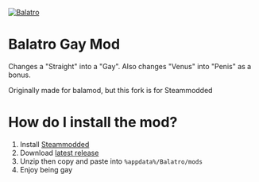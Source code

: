 [![Balatro](https://www.playbalatro.com/assets/logo2-C9SU2BrI.png)](https://www.playbalatro.com/)

# Balatro Gay Mod

Changes a "Straight" into a "Gay". Also changes "Venus" into "Penis" as a bonus.

Originally made for balamod, but this fork is for Steammodded

# How do I install the mod?

1. Install [Steammodded](https://github.com/Steamopollys/Steamodded)
2. Download [latest release](https://github.com/fosterbarnes/balatro-gay/releases/download/gay/Gay.zip)
3. Unzip then copy and paste into `%appdata%/Balatro/mods`
4. Enjoy being gay
